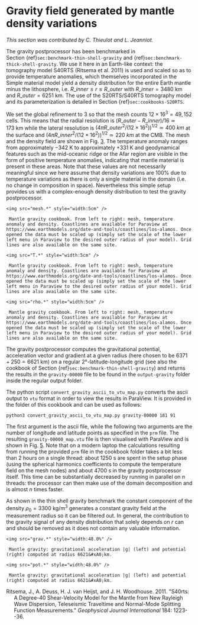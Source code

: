 # Gravity field generated by mantle density variations

*This section was contributed by C. Thieulot and L. Jeanniot.*

The gravity postprocessor has been benchmarked in
Section&nbsp;{ref}`sec:benchmark-thin-shell-gravity` and
{ref}`sec:benchmark-thick-shell-gravity`. We use it here in an Earth-like
context: the tomography model S40RTS (Ritsema et al. 2011) is used and scaled
so as to provide temperature anomalies, which themselves incorporated in the
Simple material model yield a density distribution for the entire Earth mantle
minus the lithosphere, i.e.
$R\_{inner} \leq r \leq R\_{outer}$ with
$R\_{inner}=3480~\si{\km}$ and
$R\_{outer}=6251~\si{\km}$. The use of the S20RTS/S40RTS
tomography model and its parameterization is detailed in
Section&nbsp;{ref}`sec:cookbooks-S20RTS`.

We set the global refinement to 3 so that the mesh counts
$12\times 16^3=49,152$ cells. This means that the radial resolution is
$(R\_{outer}-R\_{inner})/16\simeq  173~\si{\km}$ while
the lateral resolution is
$(4\pi R\_{outer}^2/(12\times 16^2))^{1/2} \simeq 400~\si{km}$ at
the surface and
$(4\pi R\_{inner}^2/(12\times 16^2))^{1/2} \simeq 220~\si{km}$ at
the CMB. The mesh and the density field are shown in Fig.&nbsp;[3]. The
temperature anomaly ranges from approximately $-342~\si{\kelvin}$ to
approximately $+331~\si{\kelvin}$ and geodynamical features such as the
mid-oceanic ridge or the Afar region are visible in the form of positive
temperature anomalies, indicating that mantle material is present in these
areas. Note that these values are not necessarily meaningful since we here
assume that density variations are 100% due to temperature variations as there
is only a single material in the domain (i.e. no change in composition in
space). Nevertheless this simple setup provides us with a complex-enough
density distribution to test the gravity postprocessor.


```{figure-md} fig:grav_mantle1
<img src="mesh.*" style="width:5cm" />

 Mantle gravity cookbook. From left to right: mesh, temperature anomaly and density. Coastlines are available for Paraview at https://www.earthmodels.org/date-and-tools/coastlines/los-alamos. Once opened the data must be scaled up (simply set the scale of the lower left menu in Paraview to the desired outer radius of your model). Grid lines are also available on the same site.
```

```{figure-md} fig:grav_mantle1
<img src="T.*" style="width:5cm" />

 Mantle gravity cookbook. From left to right: mesh, temperature anomaly and density. Coastlines are available for Paraview at https://www.earthmodels.org/date-and-tools/coastlines/los-alamos. Once opened the data must be scaled up (simply set the scale of the lower left menu in Paraview to the desired outer radius of your model). Grid lines are also available on the same site.
```

```{figure-md} fig:grav_mantle1
<img src="rho.*" style="width:5cm" />

 Mantle gravity cookbook. From left to right: mesh, temperature anomaly and density. Coastlines are available for Paraview at https://www.earthmodels.org/date-and-tools/coastlines/los-alamos. Once opened the data must be scaled up (simply set the scale of the lower left menu in Paraview to the desired outer radius of your model). Grid lines are also available on the same site.
```

The gravity postprocessor computes the gravitational potential, acceleration
vector and gradient at a given radius (here chosen to be
$6371+250=6621~\si{\km}$) on a regular $2\si{\degree}$-latitude-longitude grid
(see also the cookbook of
Section&nbsp;{ref}`sec:benchmark-thin-shell-gravity`) and returns the
results in the `gravity-00000` file to be found in the `output-gravity` folder
inside the regular output folder.

The python script `convert_gravity_ascii_to_vtu_map.py` converts the ascii
output to `vtu` format in order to view the results in ParaView. It is
provided in the folder of this cookbook and can be used as follows:

``` ksh
python3 convert_gravity_ascii_to_vtu_map.py gravity-00000 181 91
```

The first argument is the ascii file, while the following two arguments are
the number of longitude and latitude points as specified in the `prm` file.
The resulting `gravity-00000_map.vtu` file is then visualised with ParaView
and is shown in Fig.&nbsp;[5]. Note that on a modern laptop the calculations
resulting from running the provided `prm` file in the cookbook folder takes a
bit less than 2 hours on a single thread: about 1250&nbsp;s are spent in the
setup phase (using the spherical harmonics coefficients to compute the
temperature field on the mesh nodes) and about 4700&nbsp;s in the gravity
postprocessor itself. This time can be substantially decreased by running in
parallel on $n$ threads: the processor can then make use of the domain
decomposition and is almost $n$ times faster.

As shown in the thin shell gravity benchmark the constant component of the
density $\rho_0=3300~\si{\kg\per\cubic\metre}$ generates a constant gravity
field at the measurement radius so it can be filtered out. In general, the
contribution to the gravity signal of any density distribution that solely
depends on $r$ can and should be removed as it does not contain any valuable
information.


```{figure-md} fig:grav_mantle2
<img src="grav.*" style="width:48.0%" />

 Mantle gravity: gravitational acceleration |g| (left) and potential (right) computed at radius 6621&#xA0;km.
```

```{figure-md} fig:grav_mantle2
<img src="pot.*" style="width:48.0%" />

 Mantle gravity: gravitational acceleration |g| (left) and potential (right) computed at radius 6621&#xA0;km.
```

<div id="refs" class="references csl-bib-body hanging-indent">

<div id="ref-S40RTS" class="csl-entry">

Ritsema, J., A. Deuss, H. J. van Heijst, and J. H. Woodhouse. 2011.
"S40rts: A Degree-40 Shear-Velocity Model for the Mantle from New
Rayleigh Wave Dispersion, Teleseismic Traveltime and Normal-Mode Splitting
Function Measurements." *Geophysical Journal International* 184:
1223--36.

</div>

</div>

  [1]: #sec:benchmark-thin-shell-gravity
  [2]: #sec:benchmark-thick-shell-gravity
  [3]: #sec:cookbooks-S20RTS
  [3]: #fig:grav_mantle1
  [5]: #fig:grav_mantle2
